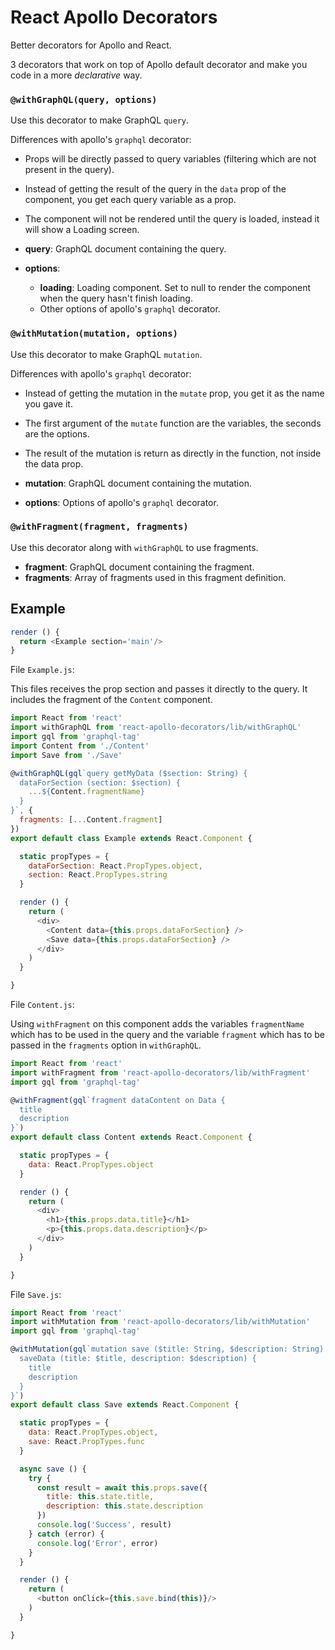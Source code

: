 # React Apollo Decorators

Better decorators for Apollo and React.

3 decorators that work on top of Apollo default decorator and make you code in a more *declarative* way.

### ```@withGraphQL(query, options)```

Use this decorator to make GraphQL ```query```.

Differences with apollo's ```graphql``` decorator:

- Props will be directly passed to query variables (filtering which are not present in the query).
- Instead of getting the result of the query in the ```data``` prop of the component, you get each query variable as a prop.
- The component will not be rendered until the query is loaded, instead it will show a Loading screen.

- **query**: GraphQL document containing the query.
- **options**: 
  - **loading**: Loading component. Set to null to render the component when the query hasn't finish loading.
  - Other options of apollo's ```graphql``` decorator.

### ```@withMutation(mutation, options)```

Use this decorator to make GraphQL ```mutation```.

Differences with apollo's ```graphql``` decorator:

- Instead of getting the mutation in the ```mutate``` prop, you get it as the name you gave it.
- The first argument of the ```mutate``` function are the variables, the seconds are the options.
- The result of the mutation is return as directly in the function, not inside the data prop.

- **mutation**: GraphQL document containing the mutation.
- **options**: Options of apollo's ```graphql``` decorator.

### ```@withFragment(fragment, fragments)```

Use this decorator along with ```withGraphQL``` to use fragments.

- **fragment**: GraphQL document containing the fragment.
- **fragments**: Array of fragments used in this fragment definition.

## Example

```js
render () {
  return <Example section='main'/>
}
```

File ```Example.js```:

This files receives the prop section and passes it directly to the query.
It includes the fragment of the ```Content``` component.

```js
import React from 'react'
import withGraphQL from 'react-apollo-decorators/lib/withGraphQL'
import gql from 'graphql-tag'
import Content from './Content'
import Save from './Save'

@withGraphQL(gql`query getMyData ($section: String) {
  dataForSection (section: $section) {
    ...${Content.fragmentName}
  }
}`, {
  fragments: [...Content.fragment]
})
export default class Example extends React.Component {

  static propTypes = {
    dataForSection: React.PropTypes.object,
    section: React.PropTypes.string
  }

  render () {
    return (
      <div>
        <Content data={this.props.dataForSection} />
        <Save data={this.props.dataForSection} />
      </div>
    )
  }

}
```

File ```Content.js```:

Using ```withFragment``` on this component adds the variables ```fragmentName``` which has to be 
used in the query and the variable ```fragment``` which has to be passed in the ```fragments``` 
option in ```withGraphQL```.

```js
import React from 'react'
import withFragment from 'react-apollo-decorators/lib/withFragment'
import gql from 'graphql-tag'

@withFragment(gql`fragment dataContent on Data {
  title
  description
}`)
export default class Content extends React.Component {

  static propTypes = {
    data: React.PropTypes.object
  }

  render () {
    return (
      <div>
        <h1>{this.props.data.title}</h1>
        <p>{this.props.data.description}</p>
      </div>
    )
  }

}
```

File ```Save.js```:

```js
import React from 'react'
import withMutation from 'react-apollo-decorators/lib/withMutation'
import gql from 'graphql-tag'

@withMutation(gql`mutation save ($title: String, $description: String) {
  saveData (title: $title, description: $description) {
    title
    description
  }
}`)
export default class Save extends React.Component {

  static propTypes = {
    data: React.PropTypes.object,
    save: React.PropTypes.func
  }

  async save () {
    try {
      const result = await this.props.save({
        title: this.state.title,
        description: this.state.description
      })
      console.log('Success', result)
    } catch (error) {
      console.log('Error', error)
    }
  }

  render () {
    return (
      <button onClick={this.save.bind(this)}/>
    )
  }

}
```
